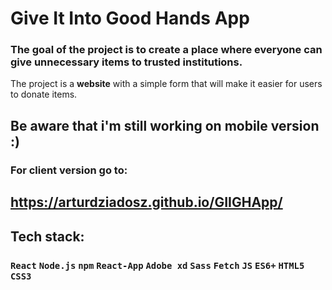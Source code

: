 # Give It Into Good Hands App

### The goal of the project is to create a place where everyone can give unnecessary items to trusted institutions.

The project is a **website** with a simple form that will make it easier for users to donate items.


## Be aware that i'm still working on mobile version :)

### For client version go to:
## https://arturdziadosz.github.io/GIIGHApp/

## Tech stack:
### ```React``` ```Node.js``` ```npm``` ```React-App``` ```Adobe xd``` ```Sass``` ```Fetch``` ```JS``` ```ES6+``` ```HTML5``` ```CSS3```
